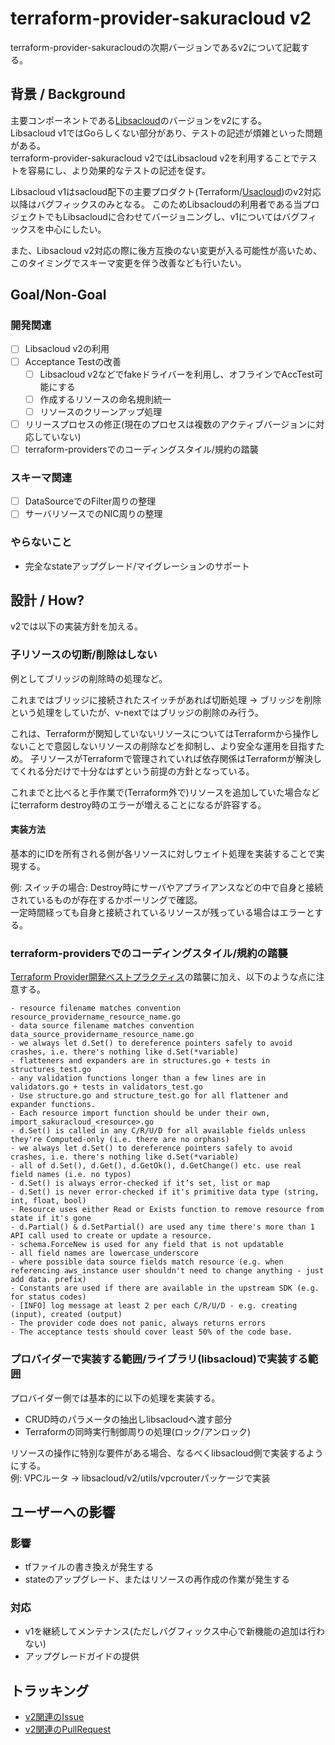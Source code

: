 # terraform-provider-sakuracloud v2

terraform-provider-sakuracloudの次期バージョンであるv2について記載する。

## 背景 / Background

主要コンポーネントである[Libsacloud](https://github.com/sacloud/libsacloud)のバージョンをv2にする。  
Libsacloud v1ではGoらしくない部分があり、テストの記述が煩雑といった問題がある。  
terraform-provider-sakuracloud v2ではLibsacloud v2を利用することでテストを容易にし、より効果的なテストの記述を促す。

Libsacloud v1はsacloud配下の主要プロダクト(Terraform/[Usacloud](https://github.com/sacloud/usacloud))のv2対応以降はバグフィックスのみとなる。
このためLibsacloudの利用者である当プロジェクトでもLibsacloudに合わせてバージョニングし、v1についてはバグフィックスを中心にしたい。

また、Libsacloud v2対応の際に後方互換のない変更が入る可能性が高いため、このタイミングでスキーマ変更を伴う改善なども行いたい。

## Goal/Non-Goal

### 開発関連

- [ ] Libsacloud v2の利用
- [ ] Acceptance Testの改善
  - [ ] Libsacloud v2などでfakeドライバーを利用し、オフラインでAccTest可能にする
  - [ ] 作成するリソースの命名規則統一
  - [ ] リソースのクリーンアップ処理
- [ ] リリースプロセスの修正(現在のプロセスは複数のアクティブバージョンに対応していない)
- [ ] terraform-providersでのコーディングスタイル/規約の踏襲

### スキーマ関連

- [ ] DataSourceでのFilter周りの整理
- [ ] サーバリソースでのNIC周りの整理

### やらないこと

- 完全なstateアップグレード/マイグレーションのサポート

## 設計 / How?

v2では以下の実装方針を加える。

### 子リソースの切断/削除はしない

例としてブリッジの削除時の処理など。

これまではブリッジに接続されたスイッチがあれば切断処理 -> ブリッジを削除という処理をしていたが、v-nextではブリッジの削除のみ行う。

これは、Terraformが関知していないリソースについてはTerraformから操作しないことで意図しないリソースの削除などを抑制し、より安全な運用を目指すため。
子リソースがTerraformで管理されていれば依存関係はTerraformが解決してくれる分だけで十分なはずという前提の方針となっている。

これまでと比べると手作業で(Terraform外で)リソースを追加していた場合などにterraform destroy時のエラーが増えることになるが許容する。

#### 実装方法

基本的にIDを所有される側が各リソースに対しウェイト処理を実装することで実現する。

例: スイッチの場合: Destroy時にサーバやアプライアンスなどの中で自身と接続されているものが存在するかポーリングで確認。  
一定時間経っても自身と接続されているリソースが残っている場合はエラーとする。

### terraform-providersでのコーディングスタイル/規約の踏襲

[Terraform Provider開発ベストプラクティス](https://www.terraform.io/docs/extend/best-practices/index.html)の踏襲に加え、以下のような点に注意する。

```
- resource filename matches convention resource_providername_resource_name.go
- data source filename matches convention data_source_providername_resource_name.go
- we always let d.Set() to dereference pointers safely to avoid crashes, i.e. there's nothing like d.Set(*variable)
- flatteners and expanders are in structures.go + tests in structures_test.go
- any validation functions longer than a few lines are in validators.go + tests in validators_test.go
- Use structure.go and structure_test.go for all flattener and expander functions.
- Each resource import function should be under their own, import_sakuracloud_<resource>.go
- d.Set() is called in any C/R/U/D for all available fields unless they're Computed-only (i.e. there are no orphans)
- we always let d.Set() to dereference pointers safely to avoid crashes, i.e. there's nothing like d.Set(*variable)
- all of d.Set(), d.Get(), d.GetOk(), d.GetChange() etc. use real field names (i.e. no typos)
- d.Set() is always error-checked if it’s set, list or map
- d.Set() is never error-checked if it's primitive data type (string, int, float, bool)
- Resource uses either Read or Exists function to remove resource from state if it's gone
- d.Partial() & d.SetPartial() are used any time there's more than 1 API call used to create or update a resource.
- schema.ForceNew is used for any field that is not updatable
- all field names are lowercase_underscore
- where possible data source fields match resource (e.g. when referencing aws_instance user shouldn't need to change anything - just add data. prefix)
- Constants are used if there are available in the upstream SDK (e.g. for status codes)
- [INFO] log message at least 2 per each C/R/U/D - e.g. creating (input), created (output)
- The provider code does not panic, always returns errors
- The acceptance tests should cover least 50% of the code base. 

```

### プロバイダーで実装する範囲/ライブラリ(libsacloud)で実装する範囲

プロバイダー側では基本的に以下の処理を実装する。

- CRUD時のパラメータの抽出しlibsacloudへ渡す部分
- Terraformの同時実行制御周りの処理(ロック/アンロック)

リソースの操作に特別な要件がある場合、なるべくlibsacloud側で実装するようにする。  
例: VPCルータ -> libsacloud/v2/utils/vpcrouterパッケージで実装

## ユーザーへの影響

### 影響

- tfファイルの書き換えが発生する
- stateのアップグレード、またはリソースの再作成の作業が発生する

### 対応

- v1を継続してメンテナンス(ただしバグフィックス中心で新機能の追加は行わない)
- アップグレードガイドの提供

## トラッキング

- [v2関連のIssue](https://github.com/sacloud/terraform-provider-sakuracloud/issues?q=is%3Aissue+is%3Aopen+label%3Av2)
- [v2関連のPullRequest](https://github.com/sacloud/terraform-provider-sakuracloud/pulls?utf8=✓&q=is%3Apr+label%3Av2+)
 